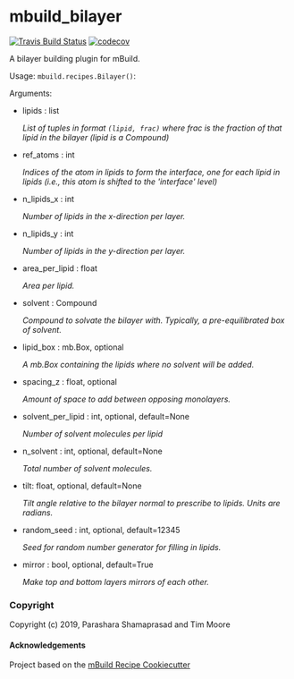 mbuild_bilayer
==============================
[//]: # (Badges)
[![Travis Build Status](https://travis-ci.org/uppittu11/mbuild_bilayer.svg?branch=master)](https://travis-ci.org/uppittu11/mbuild_bilayer)
[![codecov](https://codecov.io/gh/uppittu11/mbuild_bilayer/branch/master/graph/badge.svg)](https://codecov.io/gh/uppittu11/mbuild_bilayer/branch/master)

A bilayer building plugin for mBuild.

Usage:
`mbuild.recipes.Bilayer()`:
 
Arguments:

* lipids : list
 
     *List of tuples in format `(lipid, frac)` where frac is the fraction of that lipid in the bilayer (lipid is a Compound)*
     
* ref_atoms : int
 
     *Indices of the atom in lipids to form the interface, one for each lipid in lipids (i.e., this atom is shifted to the 'interface' level)*
     
* n_lipids_x : int
 
     *Number of lipids in the x-direction per layer.*
     
* n_lipids_y : int
 
     *Number of lipids in the y-direction per layer.*
     
* area_per_lipid : float
 
     *Area per lipid.*
     
* solvent : Compound
 
     *Compound to solvate the bilayer with. Typically, a pre-equilibrated box of solvent.*
     
* lipid_box : mb.Box, optional
 
     *A mb.Box containing the lipids where no solvent will be added.*
     
* spacing_z : float, optional
 
     *Amount of space to add between opposing monolayers.*
     
* solvent_per_lipid : int, optional, default=None
 
     *Number of solvent molecules per lipid*
     
* n_solvent : int, optional, default=None
 
     *Total number of solvent molecules.*
     
* tilt: float, optional, default=None
 
     *Tilt angle relative to the bilayer normal to prescribe to lipids. Units are radians.*
     
* random_seed : int, optional, default=12345
 
     *Seed for random number generator for filling in lipids.*
     
* mirror : bool, optional, default=True
 
     *Make top and bottom layers mirrors of each other.*

### Copyright

Copyright (c) 2019, Parashara Shamaprasad and Tim Moore


#### Acknowledgements
 
Project based on the 
[mBuild Recipe Cookiecutter](https://github.com/rmatsum836/mbuild-cookiecutter)
